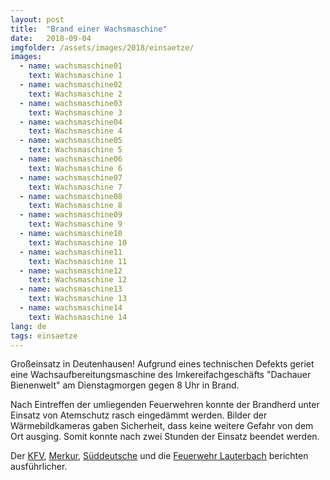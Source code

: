 ```yaml
---
layout: post
title:  "Brand einer Wachsmaschine"
date:   2018-09-04
imgfolder: /assets/images/2018/einsaetze/
images:
  - name: wachsmaschine01
    text: Wachsmaschine 1
  - name: wachsmaschine02
    text: Wachsmaschine 2
  - name: wachsmaschine03
    text: Wachsmaschine 3
  - name: wachsmaschine04
    text: Wachsmaschine 4
  - name: wachsmaschine05
    text: Wachsmaschine 5
  - name: wachsmaschine06
    text: Wachsmaschine 6
  - name: wachsmaschine07
    text: Wachsmaschine 7
  - name: wachsmaschine08
    text: Wachsmaschine 8
  - name: wachsmaschine09
    text: Wachsmaschine 9
  - name: wachsmaschine10
    text: Wachsmaschine 10
  - name: wachsmaschine11
    text: Wachsmaschine 11
  - name: wachsmaschine12
    text: Wachsmaschine 12
  - name: wachsmaschine13
    text: Wachsmaschine 13
  - name: wachsmaschine14
    text: Wachsmaschine 14
lang: de
tags: einsaetze
---
```

Großeinsatz in Deutenhausen! Aufgrund eines technischen Defekts geriet eine Wachsaufbereitungsmaschine des Imkereifachgeschäfts "Dachauer Bienenwelt" am Dienstagmorgen gegen 8 Uhr in Brand.

Nach Eintreffen der umliegenden Feuerwehren konnte der Brandherd unter Einsatz von Atemschutz rasch eingedämmt werden. Bilder der Wärmebildkameras gaben Sicherheit, dass keine weitere Gefahr von dem Ort ausging. Somit konnte nach zwei Stunden der Einsatz beendet werden.

Der [KFV](http://kfv-dachau.de/index.php?section=news&cmd=details&newsid=1070), [Merkur](https://www.merkur.de/lokales/dachau/bergkirchen-ort28367/deutenhausen-brand-einer-wachsmaschine-in-dachauer-bienenwelt-10209881.html), [Süddeutsche](https://www.sueddeutsche.de/muenchen/dachau/euro-schaden-brand-in-geschaeft-fuer-imkereibedarf-1.4116859) und die [Feuerwehr Lauterbach](http://fw-lauterbach.de/index.php/einsaetze) berichten ausführlicher. 
